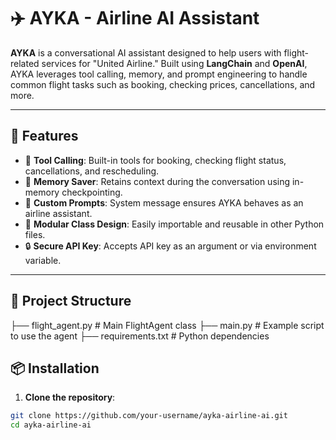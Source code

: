 # ✈️ AYKA - Airline AI Assistant

**AYKA** is a conversational AI assistant designed to help users with flight-related services for "United Airline." Built using **LangChain** and **OpenAI**, AYKA leverages tool calling, memory, and prompt engineering to handle common flight tasks such as booking, checking prices, cancellations, and more.

---

## 🚀 Features

- 🔧 **Tool Calling**: Built-in tools for booking, checking flight status, cancellations, and rescheduling.
- 💾 **Memory Saver**: Retains context during the conversation using in-memory checkpointing.
- 🧠 **Custom Prompts**: System message ensures AYKA behaves as an airline assistant.
- 🧱 **Modular Class Design**: Easily importable and reusable in other Python files.
- 🔒 **Secure API Key**: Accepts API key as an argument or via environment variable.

---

## 📁 Project Structure

├── flight_agent.py # Main FlightAgent class
├── main.py # Example script to use the agent
├── requirements.txt # Python dependencies


## 📦 Installation

1. **Clone the repository**:

```bash
git clone https://github.com/your-username/ayka-airline-ai.git
cd ayka-airline-ai
